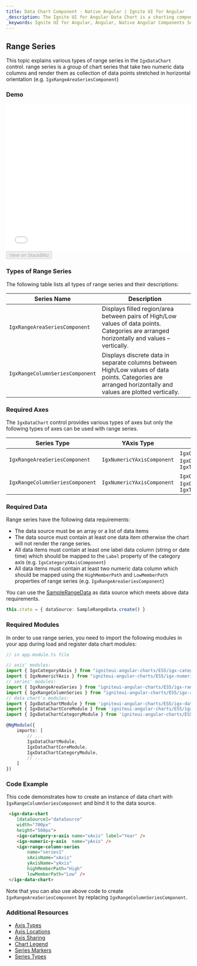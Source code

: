 ```yaml
---
title: Data Chart Component - Native Angular | Ignite UI for Angular
_description: The Ignite UI for Angular Data Chart is a charting component that provides modular design of axis, markers, series, legend, and annotation layers. With this chart, you can create multiple instances of these visual elements in the same chart plot area in order to create composite chart views.
_keywords: Ignite UI for Angular, Angular, Native Angular Components Suite, Native Angular Controls, Native Angular Components, Native Angular Components Library, Angular Chart, Angular Chart Control, Angular Chart Example, Angular Chart Component, Angular Data Chart
---
```


## Range Series

This topic explains various types of range series in the `IgxDataChart` control. range series is a group of chart series that take two numeric data columns and render them as collection of data points stretched in horizontal orientation (e.g. `IgxRangeAreaSeriesComponent`)

### Demo

<div class="sample-container" style="height: 400px">
    <iframe id="data-chart-type-range-series-iframe" src='{environment:demosBaseUrl}/charts/data-chart-type-range-series' width="100%" height="100%" seamless frameBorder="0" onload="onSampleIframeContentLoaded(this);"></iframe>
</div>
<div>
    <button data-localize="stackblitz" disabled class="stackblitz-btn" data-iframe-id="data-chart-type-range-series-iframe" data-demos-base-url="{environment:demosBaseUrl}">View on StackBlitz
    </button>
</div>

<div class="divider--half"></div>

### Types of Range Series

The following table lists all types of range series and their descriptions:

| Series Name                     | Description                                                                                                                                                |
| ------------------------------- | ---------------------------------------------------------------------------------------------------------------------------------------------------------- |
| `IgxRangeAreaSeriesComponent`   | Displays filled region/area between pairs of High/Low values of data points. Categories are arranged horizontally and values – vertically.                 |
| `IgxRangeColumnSeriesComponent` | Displays discrete data in separate columns between High/Low values of data points. Categories are arranged horizontally and values are plotted vertically. |

### Required Axes

The `IgxDataChart` control provides various types of axes but only the following types of axes can be used with range series.

| Series Type                     | YAxis Type                 | XAxis Type                                                                           |
| ------------------------------- | -------------------------- | ------------------------------------------------------------------------------------ |
| `IgxRangeAreaSeriesComponent`   | `IgxNumericYAxisComponent` | `IgxCategoryXAxisComponent`, `IgxOrdinalTimeXAxisComponent`, `IgxTimeXAxisComponent` |
| `IgxRangeColumnSeriesComponent` | `IgxNumericYAxisComponent` | `IgxCategoryXAxisComponent`, `IgxOrdinalTimeXAxisComponent`, `IgxTimeXAxisComponent` |

### Required Data

Range series have the following data requirements:

-   The data source must be an array or a list of data items
-   The data source must contain at least one data item otherwise the chart will not render the range series.
-   All data items must contain at least one label data column (string or date time) which should be mapped to the `Label` property of the category axis (e.g. `IgxCategoryXAxisComponent`)
-   All data items must contain at least two numeric data column which should be mapped using the `HighMemberPath` and `LowMemberPath` properties of range series (e.g. `IgxRangeAreaSeriesComponent`)

You can use the [SampleRangeData](datachart_data_sources_range.md) as data source which meets above data requirements.

```typescript
this.state = { dataSource: SampleRangeData.create() }
```

### Required Modules

<!-- Angular -->

In order to use range series, you need to import the following modules in your app during load and register data chart modules:

```typescript
// in app.module.ts file

// axis' modules:
import { IgxCategoryXAxis } from "igniteui-angular-charts/ES5/igx-category-x-axis";
import { IgxNumericYAxis } from "igniteui-angular-charts/ES5/igx-numeric-y-axis";
// series' modules:
import { IgxRangeAreaSeries } from "igniteui-angular-charts/ES5/igx-range-area-series";
import { IgxRangeColumnSeries } from "igniteui-angular-charts/ES5/igx-range-column-series";
// data chart's modules:
import { IgxDataChartModule } from 'igniteui-angular-charts/ES5/igx-data-chart-module';
import { IgxDataChartCoreModule } from 'igniteui-angular-charts/ES5/igx-data-chart-core--module';
import { IgxDataChartCategoryModule } from 'igniteui-angular-charts/ES5/igx-data-chart-category--module';

@NgModule({
    imports: [
        // ...
        IgxDataChartModule,
        IgxDataChartCoreModule,
        IgxDataChartCategoryModule,
        // ...
    ]
})
```

### Code Example

This code demonstrates how to create an instance of data chart with `IgxRangeColumnSeriesComponent` and bind it to the data source.

```html
 <igx-data-chart
    [dataSource]="dataSource"
    width="700px"
    height="500px">
    <igx-category-x-axis name="xAxis" label="Year" />
    <igx-numeric-y-axis  name="yAxis" />
    <igx-range-column-series
        name="series1"
        xAxisName="xAxis"
        yAxisName="yAxis"
        highMemberPath="High"
        lowMemberPath="Low" />
 </igx-data-chart>
```

Note that you can also use above code to create `IgxRangeAreaSeriesComponent` by replacing `IgxRangeColumnSeriesComponent`.

### Additional Resources

-   [Axis Types](datachart_axis_types.md)
-   [Axis Locations](datachart_axis_locations.md)
-   [Axis Sharing](datachart_axis_sharing.md)
-   [Chart Legend](datachart_chart_legends.md)
-   [Series Markers](datachart_series_markers.md)
-   [Series Types](datachart_series_types.md)
